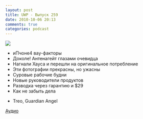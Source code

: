 ```yaml
---
layout: post
title: UWP - Выпуск 259
date: 2010-10-06 20:13
comments: true
categories: podcast
---
```

![](https://podcast.umputun.com/images/uwp/uwp259.jpg)


- иПчоне4 вау-факторы
- Доколе! Антенагейт глазами очевидца
- Нагнали Хауса и перешли на оригинальное потребление
- Эти фотографии прекрасны, но ужасны
- Суровые рабочие будни
- Новые руководители продуктов
- Разводка через гарантию и $29
- Как не забыть дела


* Treo, Guardian Angel

[Аудио](http://archive.rucast.net/uwp/media/ump_podcast259.mp3)
<audio src="http://archive.rucast.net/uwp/media/ump_podcast259.mp3" preload="none">
